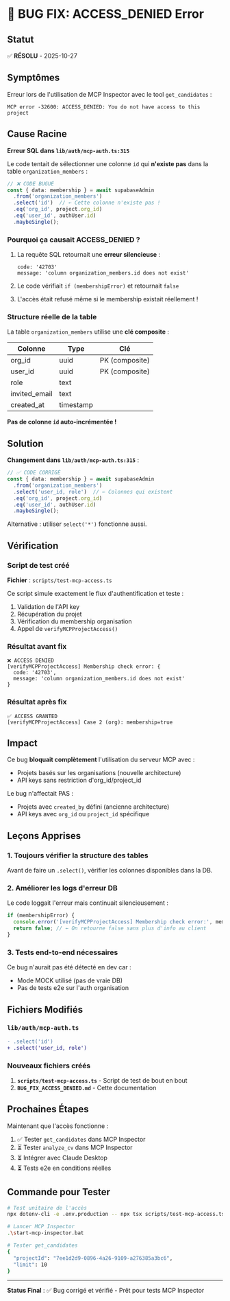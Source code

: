 # 🐛 BUG FIX: ACCESS_DENIED Error

## Statut
✅ **RÉSOLU** - 2025-10-27

## Symptômes

Erreur lors de l'utilisation de MCP Inspector avec le tool `get_candidates` :
```
MCP error -32600: ACCESS_DENIED: You do not have access to this project
```

## Cause Racine

**Erreur SQL dans `lib/auth/mcp-auth.ts:315`**

Le code tentait de sélectionner une colonne `id` qui **n'existe pas** dans la table `organization_members` :

```typescript
// ❌ CODE BUGUÉ
const { data: membership } = await supabaseAdmin
  .from('organization_members')
  .select('id')  // ← Cette colonne n'existe pas !
  .eq('org_id', project.org_id)
  .eq('user_id', authUser.id)
  .maybeSingle();
```

### Pourquoi ça causait ACCESS_DENIED ?

1. La requête SQL retournait une **erreur silencieuse** :
   ```
   code: '42703'
   message: 'column organization_members.id does not exist'
   ```

2. Le code vérifiait `if (membershipError)` et retournait `false`

3. L'accès était refusé même si le membership existait réellement !

### Structure réelle de la table

La table `organization_members` utilise une **clé composite** :

| Colonne | Type | Clé |
|---------|------|-----|
| org_id | uuid | PK (composite) |
| user_id | uuid | PK (composite) |
| role | text | |
| invited_email | text | |
| created_at | timestamp | |

**Pas de colonne `id` auto-incrémentée !**

## Solution

**Changement dans `lib/auth/mcp-auth.ts:315`** :

```typescript
// ✅ CODE CORRIGÉ
const { data: membership } = await supabaseAdmin
  .from('organization_members')
  .select('user_id, role')  // ← Colonnes qui existent
  .eq('org_id', project.org_id)
  .eq('user_id', authUser.id)
  .maybeSingle();
```

Alternative : utiliser `select('*')` fonctionne aussi.

## Vérification

### Script de test créé

**Fichier** : `scripts/test-mcp-access.ts`

Ce script simule exactement le flux d'authentification et teste :
1. Validation de l'API key
2. Récupération du projet
3. Vérification du membership organisation
4. Appel de `verifyMCPProjectAccess()`

### Résultat avant fix

```
❌ ACCESS DENIED
[verifyMCPProjectAccess] Membership check error: {
  code: '42703',
  message: 'column organization_members.id does not exist'
}
```

### Résultat après fix

```
✅ ACCESS GRANTED
[verifyMCPProjectAccess] Case 2 (org): membership=true
```

## Impact

Ce bug **bloquait complètement** l'utilisation du serveur MCP avec :
- Projets basés sur les organisations (nouvelle architecture)
- API keys sans restriction d'org_id/project_id

Le bug n'affectait PAS :
- Projets avec `created_by` défini (ancienne architecture)
- API keys avec `org_id` ou `project_id` spécifique

## Leçons Apprises

### 1. Toujours vérifier la structure des tables
Avant de faire un `.select()`, vérifier les colonnes disponibles dans la DB.

### 2. Améliorer les logs d'erreur DB
Le code loggait l'erreur mais continuait silencieusement :
```typescript
if (membershipError) {
  console.error('[verifyMCPProjectAccess] Membership check error:', membershipError);
  return false; // ← On retourne false sans plus d'info au client
}
```

### 3. Tests end-to-end nécessaires
Ce bug n'aurait pas été détecté en dev car :
- Mode MOCK utilisé (pas de vraie DB)
- Pas de tests e2e sur l'auth organisation

## Fichiers Modifiés

### `lib/auth/mcp-auth.ts`
```diff
- .select('id')
+ .select('user_id, role')
```

### Nouveaux fichiers créés

1. **`scripts/test-mcp-access.ts`** - Script de test de bout en bout
2. **`BUG_FIX_ACCESS_DENIED.md`** - Cette documentation

## Prochaines Étapes

Maintenant que l'accès fonctionne :

1. ✅ Tester `get_candidates` dans MCP Inspector
2. ⏳ Tester `analyze_cv` dans MCP Inspector
3. ⏳ Intégrer avec Claude Desktop
4. ⏳ Tests e2e en conditions réelles

## Commande pour Tester

```bash
# Test unitaire de l'accès
npx dotenv-cli -e .env.production -- npx tsx scripts/test-mcp-access.ts

# Lancer MCP Inspector
.\start-mcp-inspector.bat

# Tester get_candidates
{
  "projectId": "7ee1d2d9-0896-4a26-9109-a276385a3bc6",
  "limit": 10
}
```

---

**Status Final** : ✅ Bug corrigé et vérifié - Prêt pour tests MCP Inspector
